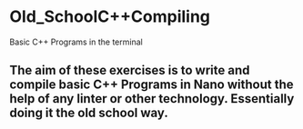 # Old_SchoolC++Compiling
 Basic C++ Programs in the terminal
## The aim of these exercises is to write and compile basic C++ Programs in Nano without the help of any linter or other technology. Essentially doing it the old school way. 

